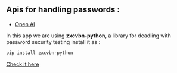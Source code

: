 ## Apis for handling passwords :
- [Open AI](https://openai.com/api/)

In this app we are using **zxcvbn-python**, a library for deadling with password security testing 
install it as :

```bash 
pip install zxcvbn-python
```

[Check it here ](https://password-strength-meter-muhammadaffan.streamlit.app/)
